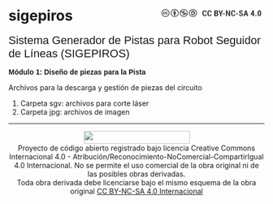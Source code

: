 # sigepiros <img src="https://github.com/eduroboticave/sigepiros/blob/main/images/CC.png" style="float: right;" height="25" width="209">
<p><span style="background-color: rgb(255, 255, 255); font-size: 22px; font-family: Arial,sans-serif;">Sistema
Generador de Pistas para Robot Seguidor de L&iacute;neas (SIGEPIROS)</span></p>
<span style="font-size: 14px; font-family: Arial,sans-serif;"><strong>M&oacute;dulo
1: Dise&ntilde;o de piezas para la Pista</strong><strong>&nbsp;</strong></span>
<p></p>
<p>Archivos para la descarga y gestión de piezas del circuito</p>
<p></p><ol><li>Carpeta sgv: archivos para corte láser</li><li>Carpeta jpg: archivos de imagen</li></ol>
<!-- PIE DE PÁGINA -->
<div align="center"><hr>
<img src="https://lh7-rt.googleusercontent.com/docsz/AD_4nXf_4M2q_s9u47z9-EfZpbR4oDI5dHSPc4U2ksr0tKbEeM49-2ORD-WcGojh-NSrVvNqbHKwDhIsBhSzIM5FpIPD7A-xgFrw2pwXZ_y_xZlXczJCwRXs57myO7KKTjW2-CYtjtVV?key=wfIYDse3HDYUCiFSmAXxQTvT" width="209" height="25" align="center"><br>
Proyecto de código abierto registrado bajo licencia Creative Commons Internacional 4.0 - Atribución/Reconocimiento-NoComercial-CompartirIgual 4.0 Internacional. 
No se permite el uso comercial de la obra original ni de las posibles obras derivadas.<br>Toda obra derivada debe licenciarse bajo el mismo esquema de la obra original <a href="https://creativecommons.org/licenses/by-nc-sa/4.0/">CC BY-NC-SA 4.0 Internacional</a></div>

